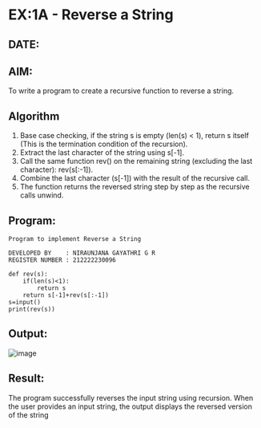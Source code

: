 # EX:1A - Reverse a String
## DATE:

## AIM:

To write a program to create a recursive function to reverse a string.

## Algorithm
 
1. Base case checking, if the string s is empty (len(s) < 1), return s itself (This is the termination condition of the recursion).
2. Extract the last character of the string using s[-1].
3. Call the same function rev() on the remaining string (excluding the last character): rev(s[:-1]).
4. Combine the last character (s[-1]) with the result of the recursive call.
5. The function returns the reversed string step by step as the recursive calls unwind.

## Program:

```
Program to implement Reverse a String

DEVELOPED BY    : NIRAUNJANA GAYATHRI G R
REGISTER NUMBER : 212222230096 
```
```
def rev(s):
    if(len(s)<1):
        return s
    return s[-1]+rev(s[:-1]) 
s=input()
print(rev(s))
```

## Output:

![image](https://github.com/user-attachments/assets/b63d8c56-0dfa-4e82-9ba1-690c422d89c8)


## Result:

The program successfully reverses the input string using recursion. When the user provides an input string, the output displays the reversed version of the string
